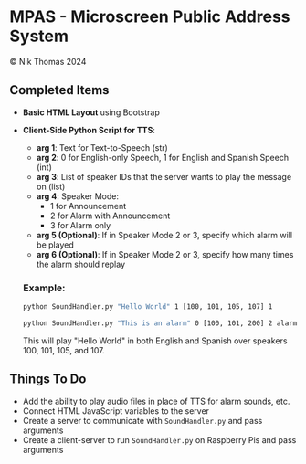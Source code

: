 # MPAS - Microscreen Public Address System

© Nik Thomas 2024

## Completed Items

- **Basic HTML Layout** using Bootstrap
- **Client-Side Python Script for TTS**:
    - **arg 1**: Text for Text-to-Speech (str)
    - **arg 2**: 0 for English-only Speech, 1 for English and Spanish Speech (int)
    - **arg 3**: List of speaker IDs that the server wants to play the message on (list)
    - **arg 4**: Speaker Mode: 
        - 1 for Announcement
        - 2 for Alarm with Announcement
        - 3 for Alarm only
    - **arg 5 (Optional)**: If in Speaker Mode 2 or 3, specify which alarm will be played
    - **arg 6 (Optional)**: If in Speaker Mode 2 or 3, specify how many times the alarm should replay

    ### Example:

    ```bash
    python SoundHandler.py "Hello World" 1 [100, 101, 105, 107] 1
    ```
    ```bash
    python SoundHandler.py "This is an alarm" 0 [100, 101, 200] 2 alarm4 5
    ```

    This will play "Hello World" in both English and Spanish over speakers 100, 101, 105, and 107.

## Things To Do

- Add the ability to play audio files in place of TTS for alarm sounds, etc.
- Connect HTML JavaScript variables to the server
- Create a server to communicate with `SoundHandler.py` and pass arguments
- Create a client-server to run `SoundHandler.py` on Raspberry Pis and pass arguments

